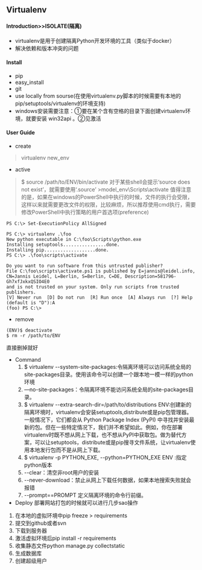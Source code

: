## Virtualenv
#### Introduction>>ISOLATE(隔离)
- virtualenv是用于创建隔离Python开发环境的工具（类似于docker）
- 解决依赖和版本冲突的问题
#### Install
- pip
- easy_install
- git
- use locally from sourse(在使用virtualenv.py脚本的时候需要有本地的pip/setuptools/virtualenv的环境支持)
- windows安装需要注意：①要在某个含有空格的目录下面创建virtualenv环境，就要安装 win32api 。②见激活
#### User Guide
- create
> virtualenv new_env
- active
> $ source /path/to/ENV/bin/activate
对于某些shell会提示‘source does not exist’，就需要使用‘.source’
> \>model_env\Scripts\activate
值得注意的是，如果在windows的PowerShell中执行的时候，文件的执行会受限，这样以来就需要更改文件的权限，比较麻烦，所以推荐使用cmd执行，需要修改PowerShell中执行策略的用户首选项(preference)
```
PS C:\> Set-ExecutionPolicy AllSigned

PS C:\> virtualenv .\foo
New python executable in C:\foo\Scripts\python.exe
Installing setuptools................done.
Installing pip...................done.
PS C:\> .\foo\scripts\activate

Do you want to run software from this untrusted publisher?
File C:\foo\scripts\activate.ps1 is published by E=jannis@leidel.info,
CN=Jannis Leidel, L=Berlin, S=Berlin, C=DE, Description=581796-Gh7xfJxkxQSIO4E0
and is not trusted on your system. Only run scripts from trusted publishers.
[V] Never run  [D] Do not run  [R] Run once  [A] Always run  [?] Help
(default is "D"):A
(foo) PS C:\>

```
- remove
```
(ENV)$ deactivate
$ rm -r /path/to/ENV
```
直接删掉就好
- Command
    1. $ virtualenv --system-site-packages:令隔离环境可以访问系统全局的site-packages目录。使用该命令可以创建一个跟本地一模一样的python环境
    2. —no-site-packages：令隔离环境不能访问系统全局的site-packages目录。
    3. $ virtualenv --extra-search-dir=/path/to/distributions ENV:创建新的隔离环境时，virtualenv会安装setuptools,distribute或是pip包管理器。一般情况下，它们都会从 Python Package Index (PyPI) 中寻找并安装最新的包。但在一些特定情况下，我们并不希望如此。例如，你在部署virtualenv时既不想从网上下载，也不想从PyPI中获取包。做为替代方案，可以让setuptools，distribute或是pip搜寻文件系统，让virtualenv使用本地发行包而不是从网上下载。
    4. $ virtualenv -p PYTHON_EXE, --python=PYTHON_EXE ENV :指定python版本
    5. --clear：清空非root用户的安装
    6. --never-download：禁止从网上下载任何数据，如果本地搜索失败就会报错
    7. --prompt==PROMPT
定义隔离环境的命令行前缀。
- Deploy
部署网站打包的时候就可以进行几步sao操作
1. 在本地的虚拟环境中pip freeze > requirements
2. 提交到github或者svn
3. 下载到服务器
4. 激活虚拟环境后pip install -r requirements
5. 收集静态文件python manage.py collectstatic
6. 生成数据库
7. 创建超级用户
